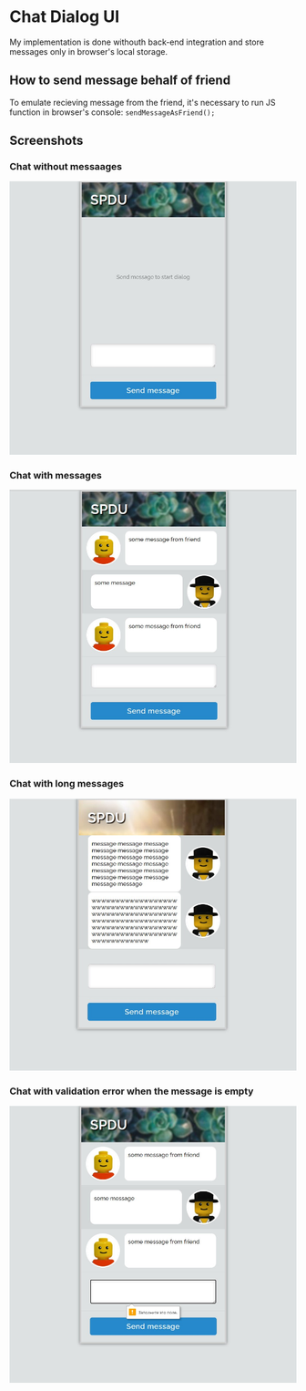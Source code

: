 # Chat Dialog UI

My implementation is done withouth back-end integration and store messages only in browser's local storage.

## How to send message behalf of friend
To emulate recieving message from the friend, it's necessary to run JS function in browser's console: ```sendMessageAsFriend();```

## Screenshots

### Chat without messaages
![chat without messages](screenshots/without_messages.jpg)

### Chat with messages
![chat with messages](screenshots/with_messages.jpg)

### Chat with long messages
![chat with long messages](screenshots/long_message.jpg)

### Chat with validation error when the message is empty
![chat with validation error on message input](screenshots/validation_error.jpg)



